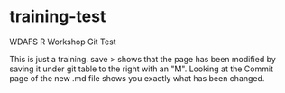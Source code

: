 # training-test
WDAFS R Workshop Git Test

This is just a training. save > shows that the page has been modified by saving it under git table to the right with an "M". 
Looking at the Commit page of the new .md file shows you exactly what has been changed. 
